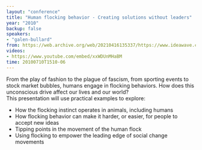 ```yaml
---
layout: "conference"
title: "Human flocking behavior - Creating solutions without leaders"
year: "2010"
backup: false
speakers:
- "galen-bullard"
from: https://web.archive.org/web/20210416135337/https://www.ideawave.ca/the-conference/human-flocking-behavior-creating-solutions-without-leaders
videos:
- https://www.youtube.com/embed/xxWDUnMHaBM
time: 20100710T1510-06
---
```


From the play of fashion to the plague of fascism, from sporting events to
stock market bubbles, humans engage in flocking behaviors. How does this
unconscious drive affect our lives and our world?  
This presentation will use practical examples to explore:

* How the flocking instinct operates in animals, including humans
* How flocking behavior can make it harder, or easier, for people to accept new ideas
* Tipping points in the movement of the human flock
* Using flocking to empower the leading edge of social change movements
